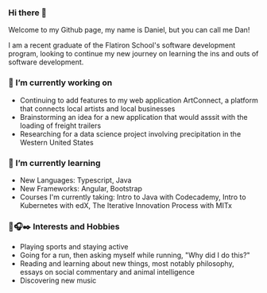 ### Hi there 👋
Welcome to my Github page, my name is Daniel, but you can call me Dan!

I am a recent graduate of the Flatiron School's software development program, looking to continue my new journey on learning the ins and outs of software development. 

### 🔭 I’m currently working on
* Continuing to add features to my web application ArtConnect, a platform that connects local artists and local businesses
* Brainstorming an idea for a new application that would asssit with the loading of freight trailers
* Researching for a data science project involving precipitation in the Western United States

### 🌱 I’m currently learning
* New Languages: Typescript, Java
* New Frameworks: Angular, Bootstrap
* Courses I'm currently taking: Intro to Java with Codecademy, Intro to Kubernetes with edX, The Iterative Innovation Process with MITx

### 🏀🎧✒️ Interests and Hobbies
* Playing sports and staying active
* Going for a run, then asking myself while running, "Why did I do this?"
* Reading and learning about new things, most notably philosophy, essays on social commentary and animal intelligence
* Discovering new music
